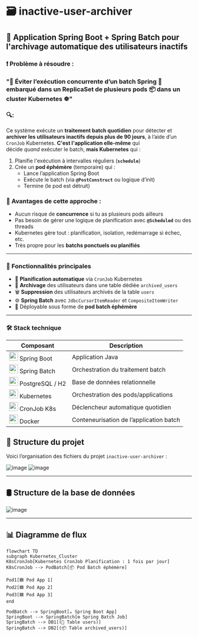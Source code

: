 # 🗃️ inactive-user-archiver

## 🧰 Application Spring Boot + Spring Batch pour l'archivage automatique des utilisateurs inactifs  

### ❗ Problème à résoudre :   
###     **"🚫 Éviter l’exécution concurrente d’un batch Spring 🌱 embarqué dans un ReplicaSet de plusieurs pods 📦 dans un cluster Kubernetes ☸️"**

### 🔍:
Ce système exécute un **traitement batch quotidien** pour détecter et **archiver les utilisateurs inactifs depuis plus de 90 jours**, à l’aide d’un `CronJob` Kubernetes.
**C'est l'application elle-même** qui décide *quand* exécuter le batch, **mais Kubernetes** qui :

1. Planifie l'exécution à intervalles réguliers (**`schedule`**)
2. Crée un **pod éphémère** (temporaire) qui :
    - Lance l’application Spring Boot
    - Exécute le batch (via **`@PostConstruct`** ou logique d’init)
    - Termine (le pod est détruit)  
### **🧠 Avantages de cette approche :**

- Aucun risque de **concurrence** si tu as plusieurs pods ailleurs
- Pas besoin de gérer une logique de planification avec **`@Scheduled`** ou des threads
- Kubernetes gère tout : planification, isolation, redémarrage si échec, etc.
- Très propre pour les **batchs ponctuels ou planifiés**
---

### 🧾 Fonctionnalités principales

- 📆 **Planification automatique** via `CronJob` Kubernetes
- 🧼 **Archivage** des utilisateurs dans une table dédiée `archived_users`
- 🗑️ **Suppression** des utilisateurs archivés de la table `users`
- ⚙️ **Spring Batch** avec `JdbcCursorItemReader` et `CompositeItemWriter`
- 🐳 Déployable sous forme de **pod batch éphémère**

---

### 🛠️ Stack technique

| Composant | Description |
|-----------|-------------|
| <img src="https://cdn.jsdelivr.net/gh/devicons/devicon/icons/spring/spring-original.svg" width="24"/> Spring Boot | Application Java |
| <img src="https://cdn.jsdelivr.net/gh/devicons/devicon/icons/java/java-original.svg" width="24"/> Spring Batch | Orchestration du traitement batch |
| <img src="https://cdn.jsdelivr.net/gh/devicons/devicon/icons/postgresql/postgresql-original.svg" width="24"/> PostgreSQL / H2 | Base de données relationnelle |
| <img src="https://cdn.jsdelivr.net/gh/devicons/devicon/icons/kubernetes/kubernetes-plain.svg" width="24"/> Kubernetes | Orchestration des pods/applications |
| <img src="https://img.icons8.com/fluency/48/cron-job.png" width="24"/> CronJob K8s | Déclencheur automatique quotidien |
| <img src="https://cdn.jsdelivr.net/gh/devicons/devicon/icons/docker/docker-original.svg" width="24"/> Docker | Conteneurisation de l’application batch |


## 📂 Structure du projet

Voici l’organisation des fichiers du projet `inactive-user-archiver` :

![image](https://github.com/user-attachments/assets/bb4f65a9-7cc0-4d11-a99f-7c574111abe7)
![image](https://github.com/user-attachments/assets/b6e1037b-6217-44d0-b7fc-d29a9243325a)

---  

## 🛢️ Structure de la base de données  

![image](https://github.com/user-attachments/assets/b5a158d5-db61-43c3-b101-f2891822c224)

---

## 📊 Diagramme de flux

```mermaid
flowchart TD
subgraph Kubernetes_Cluster
K8sCronJob[Kubernetes CronJob Planification : 1 fois par jour]
K8sCronJob --> PodBatch[📦 Pod Batch éphémère]

Pod1[🟦 Pod App 1]
Pod2[🟦 Pod App 2]
Pod3[🟦 Pod App 3]
end

PodBatch --> SpringBoot[☕ Spring Boot App]
SpringBoot --> SpringBatch[⚙️ Spring Batch Job]
SpringBatch --> DB1[(📂 Table users)]
SpringBatch --> DB2[(📦 Table archived_users)]
